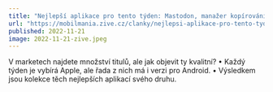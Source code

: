 ```yaml
---
title: "Nejlepší aplikace pro tento týden: Mastodon, manažer kopírování/vkládání a hlídač slev"
url: "https://mobilmania.zive.cz/clanky/nejlepsi-aplikace-pro-tento-tyden-mastodon-manazer-kopirovani/vkladani-a-hlidac-slev/sc-3-a-1356519/default.aspx#part=6"
published: 2022-11-21
image: 2022-11-21-zive.jpeg
---
```


V marketech najdete množství titulů, ale jak objevit ty kvalitní? • Každý týden je vybírá Apple, ale řada z nich má i verzi pro Android. • Výsledkem jsou kolekce těch nejlepších aplikací svého druhu.
